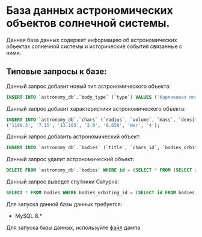 # База данных астрономических объектов солнечной системы.

Данная база данных содержит информацию об астрономических объектах солнечной системы и исторические события связанные с ними.

## Типовые запросы к базе:

Данный запрос добавит новый тип астрономического объекта:
```sql
INSERT INTO `astronomy_db`.`body_type` (`type`) VALUES ('Карликовая планета');
```

Данный запрос добавит характеристики астрономического объекта:
```sql
INSERT INTO `astronomy_db`.`chars` (`radius`, `volume`, `mass`, `density`, `gravity`, `has_rings`, `body_type_id`) VALUES
('1188.3', '7.15', '13.105', '2.0', '0.658', 'Нет', '4');
```

Данный запрос добавить астрономический объект:
```sql
INSERT INTO `astronomy_db`.`bodies` (`title`, `chars_id`, `bodies_orbiting_id`) VALUES ('Плутон', '29', '1');
```

Данный запрос удалит астрономический объект:
```sql
DELETE FROM `astronomy_db`.`bodies` WHERE id = (SELECT * FROM (SELECT id FROM `astronomy_db`.`bodies` WHERE title = 'Плутон') AS t1);
```

Данный запрос выведет спутники Сатурна:
```sql
SELECT * FROM bodies WHERE bodies_orbiting_id = (SELECT id FROM bodies WHERE title = 'Сатурн');
```

Для запуска данной базы данных требуется:
- MySQL 8.*

Для запуска базы данных, используйте [файл](https://github.com/TheHexReader/course_work_astronomy_db/blob/main/dump_astronomy_db.sql) дампа
